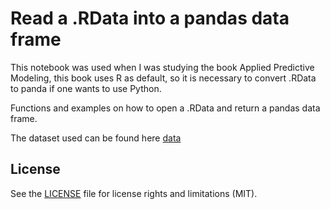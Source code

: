# Read a .RData into a pandas data frame

  This notebook was used when I was studying the book Applied Predictive Modeling, this
book uses R as default, so it is necessary to convert .RData to panda if one wants
to use Python.

  Functions and examples on how to open a .RData and return a pandas data frame.


The dataset used can be found here [data](https://cran.r-project.org/web/packages/AppliedPredictiveModeling/index.html)

## License

See the [LICENSE](LICENSE.md) file for license rights and limitations (MIT).